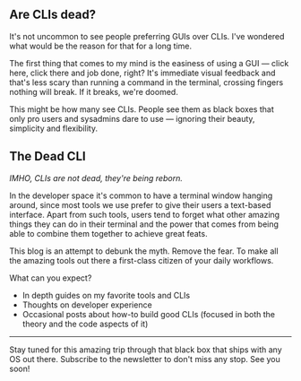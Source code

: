 ## Are CLIs dead?

It's not uncommon to see people preferring GUIs over CLIs. I've wondered what would be the reason for that for a long time.

The first thing that comes to my mind is the easiness of using a GUI — click here, click there and job done, right? It's immediate visual feedback and that's less scary than running a command in the terminal, crossing fingers nothing will break. If it breaks, we're doomed.

This might be how many see CLIs. People see them as black boxes that only pro users and sysadmins dare to use — ignoring their beauty, simplicity and flexibility.

## The Dead CLI

*IMHO, CLIs are not dead, they're being reborn.*

In the developer space it's common to have a terminal window hanging around, since most tools we use prefer to give their users a text-based interface. Apart from such tools, users tend to forget what other amazing things they can do in their terminal and the power that comes from being able to combine them together to achieve great feats.

This blog is an attempt to debunk the myth. Remove the fear. To make all the amazing tools out there a first-class citizen of your daily workflows.

What can you expect?

- In depth guides on my favorite tools and CLIs
- Thoughts on developer experience
- Occasional posts about how-to build good CLIs (focused in both the theory and the code aspects of it)

---

Stay tuned for this amazing trip through that black box that ships with any OS out there. Subscribe to the newsletter to don't miss any stop. See you soon!